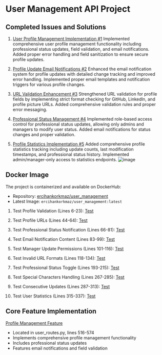 # User Management API Project

## Completed Issues and Solutions
1. [User Profile Management Implementation #1](https://github.com/ErcihanK/user_management/issues/1)
   Implemented comprehensive user profile management functionality including professional status updates, field validation, and email notifications. Added proper error handling and field sanitization to ensure secure profile updates.

2. [Profile Update Email Notifications #2](https://github.com/ErcihanK/user_management/issues/2)
   Enhanced the email notification system for profile updates with detailed change tracking and improved error handling. Implemented proper email templates and notification triggers for various profile changes.

3. [URL Validation Enhancement #3](https://github.com/ErcihanK/user_management/issues/3)
   Strengthened URL validation for profile fields by implementing strict format checking for GitHub, LinkedIn, and profile picture URLs. Added comprehensive validation rules and proper error messaging.

4. [Professional Status Management #4](https://github.com/ErcihanK/user_management/issues/4)
   Implemented role-based access control for professional status updates, allowing only admins and managers to modify user status. Added email notifications for status changes and proper validation.

5. [Profile Statistics Implementation #5](https://github.com/ErcihanK/user_management/issues/5)
   Added comprehensive profile statistics tracking including update counts, last modification timestamps, and professional status history. Implemented admin/manager-only access to statistics endpoints.
![image](https://github.com/user-attachments/assets/3b23ae95-3622-4907-8306-8e61d7737f19)

## Docker Image
The project is containerized and available on DockerHub:
- Repository: [ercihankorkmaz/user_management](https://hub.docker.com/repository/docker/ercihankorkmaz/user_management)
- Latest Image: `ercihankorkmaz/user_management:latest`

1. Test Profile Validation (Lines 6-23):
[Test](https://github.com/ErcihanK/user_management/blob/main/tests/test_api/test_profile_management.py#L6-L23)

2. Test Profile URLs (Lines 44-64):
[Test](https://github.com/ErcihanK/user_management/blob/main/tests/test_api/test_profile_management.py#L39-L56)

3. Test Professional Status Notification (Lines 66-81):
[Test](https://github.com/ErcihanK/user_management/blob/main/tests/test_api/test_profile_management.py#L57-L70)

4. Test Email Notification Content (Lines 83-99):
[Test](https://github.com/ErcihanK/user_management/blob/main/tests/test_api/test_profile_management.py#L83-L99)

5. Test Manager Update Permissions (Lines 101-116):
[Test](https://github.com/ErcihanK/user_management/blob/main/tests/test_api/test_profile_management.py#L89-L101)

6. Test Invalid URL Formats (Lines 118-134):
[Test](https://github.com/ErcihanK/user_management/blob/main/tests/test_api/test_profile_management.py#L104-L117)

7. Test Professional Status Toggle (Lines 193-215):
[Test](https://github.com/ErcihanK/user_management/blob/main/tests/test_api/test_profile_management.py#L242-L263)

8. Test Special Characters Handling (Lines 267-285):
[Test](https://github.com/ErcihanK/user_management/blob/main/tests/test_api/test_profile_management.py#L316-L333)

9. Test Consecutive Updates (Lines 287-313):
[Test](https://github.com/ErcihanK/user_management/blob/main/tests/test_api/test_profile_management.py#335-L358)

10. Test User Statistics (Lines 315-337):
[Test ](https://github.com/ErcihanK/user_management/blob/main/tests/test_api/test_profile_management.py#L376-L397)

## Core Feature Implementation
[Profile Management Feature](https://github.com/ErcihanK/user_management/blob/main/app/routers/user_routes.py#L516-L574)
- Located in user_routes.py, lines 516-574
- Implements comprehensive profile management functionality
- Includes professional status updates
- Features email notifications and field validation

